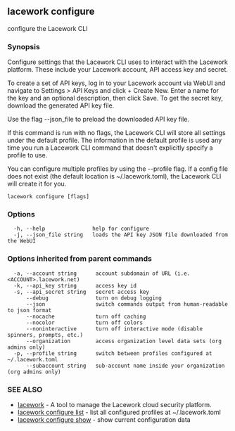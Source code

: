 ## lacework configure

configure the Lacework CLI

### Synopsis

Configure settings that the Lacework CLI uses to interact with the Lacework
platform. These include your Lacework account, API access key and secret.

To create a set of API keys, log in to your Lacework account via WebUI and
navigate to Settings > API Keys and click + Create New. Enter a name for
the key and an optional description, then click Save. To get the secret key,
download the generated API key file.

Use the flag --json_file to preload the downloaded API key file.

If this command is run with no flags, the Lacework CLI will store all
settings under the default profile. The information in the default profile
is used any time you run a Lacework CLI command that doesn't explicitly
specify a profile to use.

You can configure multiple profiles by using the --profile flag. If a
config file does not exist (the default location is ~/.lacework.toml),
the Lacework CLI will create it for you.

```
lacework configure [flags]
```

### Options

```
  -h, --help               help for configure
  -j, --json_file string   loads the API key JSON file downloaded from the WebUI
```

### Options inherited from parent commands

```
  -a, --account string      account subdomain of URL (i.e. <ACCOUNT>.lacework.net)
  -k, --api_key string      access key id
  -s, --api_secret string   secret access key
      --debug               turn on debug logging
      --json                switch commands output from human-readable to json format
      --nocache             turn off caching
      --nocolor             turn off colors
      --noninteractive      turn off interactive mode (disable spinners, prompts, etc.)
      --organization        access organization level data sets (org admins only)
  -p, --profile string      switch between profiles configured at ~/.lacework.toml
      --subaccount string   sub-account name inside your organization (org admins only)
```

### SEE ALSO

* [lacework](lacework.md)	 - A tool to manage the Lacework cloud security platform.
* [lacework configure list](lacework_configure_list.md)	 - list all configured profiles at ~/.lacework.toml
* [lacework configure show](lacework_configure_show.md)	 - show current configuration data

